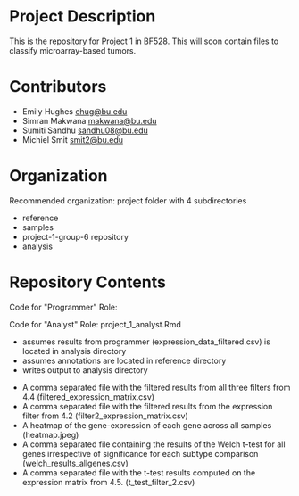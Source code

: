 # Project Description
This is the repository for Project 1 in BF528. 
This will soon contain files to classify microarray-based tumors.

# Contributors
- Emily Hughes <ehug@bu.edu>
- Simran Makwana <makwana@bu.edu>
- Sumiti Sandhu <sandhu08@bu.edu>
- Michiel Smit <smit2@bu.edu>

# Organization
Recommended organization: project folder with 4 subdirectories
- reference
- samples
- project-1-group-6 repository
- analysis 

# Repository Contents
Code for "Programmer" Role:

Code for "Analyst" Role:
project_1_analyst.Rmd
- assumes results from programmer (expression_data_filtered.csv) is located in analysis directory
- assumes annotations are located in reference directory
- writes output to analysis directory
+ A comma separated file with the filtered results from all three filters from 4.4 (filtered_expression_matrix.csv)
+ A comma separated file with the filtered results from the expression filter from 4.2 (filter2_expression_matrix.csv)
+ A heatmap of the gene-expression of each gene across all samples (heatmap.jpeg)
+ A comma separated file containing the results of the Welch t-test for all genes irrespective of significance for each subtype comparison (welch_results_allgenes.csv)
+ A comma separated file with the t-test results computed on the expression matrix from 4.5. (t_test_filter_2.csv)


